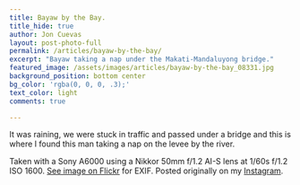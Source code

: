 ```yaml
---
title: Bayaw by the Bay.
title_hide: true
author: Jon Cuevas
layout: post-photo-full
permalink: /articles/bayaw-by-the-bay/
excerpt: "Bayaw taking a nap under the Makati-Mandaluyong bridge."
featured_image: /assets/images/articles/bayaw-by-the-bay_08331.jpg
background_position: bottom center
bg_color: 'rgba(0, 0, 0, .3);'
text_color: light
comments: true

---
```


It was raining, we were stuck in traffic and passed under a bridge and this is where I found this man taking a nap on the levee by the river.

Taken with a Sony A6000 using a Nikkor 50mm f/1.2 AI-S lens at 1/60s f/1.2 ISO 1600. [See image on Flickr][1] for EXIF. Posted originally on my [Instagram][2].

[1]: https://www.flickr.com/photos/archondigital/19610946028/
[2]: http://instagram.com/p/42cPmjGq5D/